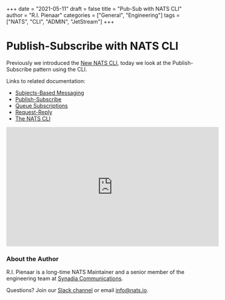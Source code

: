 +++
date = "2021-05-11"
draft = false
title = "Pub-Sub with NATS CLI"
author = "R.I. Pienaar"
categories = ["General", "Engineering"]
tags = ["NATS", "CLI", "ADMIN", "JetStream"]
+++

# Publish-Subscribe with NATS CLI


Previously we introduced the [New NATS CLI](https://nats.io/blog/nats-cli-intro/), today we look at the Publish-Subscribe pattern using the CLI.

Links to related documentation:

 * [Subjects-Based Messaging](https://docs.nats.io/nats-concepts/subjects)
 * [Publish-Subscribe](https://docs.nats.io/nats-concepts/pubsub)
 * [Queue Subscriptions](https://docs.nats.io/developing-with-nats/receiving/queues)
 * [Request-Reply](https://docs.nats.io/nats-concepts/reqreply)
 * [The NATS CLI](https://github.com/nats-io/natscli)

<iframe width="560" height="315" src="https://www.youtube.com/embed/jLTVhP08Tq0" title="YouTube video player" 
frameborder="0" allow="accelerometer; autoplay; clipboard-write; encrypted-media; gyroscope; picture-in-picture" allowfullscreen></iframe>

### About the Author

R.I. Pienaar is a long-time NATS Maintainer and a senior member of the engineering team at [Synadia Communications](https://synadia.com).

Questions? Join our [Slack channel](https://slack.nats.io) or email [info@nats.io](mailto:info@nats.io).
